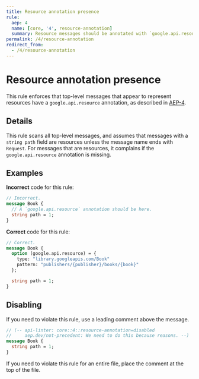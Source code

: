 ```yaml
---
title: Resource annotation presence
rule:
  aep: 4
  name: [core, '4', resource-annotation]
  summary: Resource messages should be annotated with `google.api.resource`.
permalink: /4/resource-annotation
redirect_from:
  - /4/resource-annotation
---
```


# Resource annotation presence

This rule enforces that top-level messages that appear to represent resources
have a `google.api.resource` annotation, as described in [AEP-4][].

## Details

This rule scans all top-level messages, and assumes that messages with a
 `string path` field are resources unless the message name ends with `Request`.
For messages that are resources, it complains if the `google.api.resource`
annotation is missing.

## Examples

**Incorrect** code for this rule:

```proto
// Incorrect.
message Book {
  // A `google.api.resource` annotation should be here.
  string path = 1;
}
```

**Correct** code for this rule:

```proto
// Correct.
message Book {
  option (google.api.resource) = {
    type: "library.googleapis.com/Book"
    pattern: "publishers/{publisher}/books/{book}"
  };

  string path = 1;
}
```

## Disabling

If you need to violate this rule, use a leading comment above the message.

```proto
// (-- api-linter: core::4::resource-annotation=disabled
//     aep.dev/not-precedent: We need to do this because reasons. --)
message Book {
  string path = 1;
}
```

If you need to violate this rule for an entire file, place the comment at the
top of the file.

[aep-4]: http://aep.dev/4
[aep.dev/not-precedent]: https://aep.dev/not-precedent
